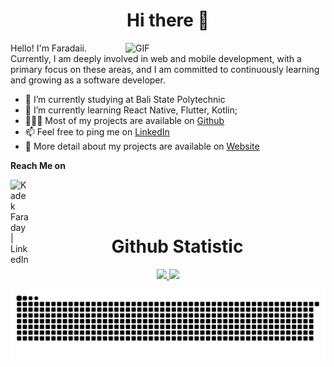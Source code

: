<h1 align="center">Hi there 👋</h1>

<img align="right" alt="GIF" src="https://github.com/Faradaii/Faradaii/assets/114233356/cb15e435-1430-491e-8a5c-45a516e473b2" width="320px"/>


Hello! I'm Faradaii. Currently, I am deeply involved in web and mobile development, with a primary focus on these areas, and I am committed to continuously learning and growing as a software developer.

- 🔭   I’m currently studying at Bali State Polytechnic
- 🌱   I’m currently learning React Native, Flutter, Kotlin;
- 👨🏻‍💻   Most of my projects are available on <a href="https://github.com/faradaii">Github</a>
- 📫   Feel free to ping me on <a href="https://linkedin.com/in/kadek-faraday" target="_blank"> LinkedIn </a>
- 🧭   More detail about my projects are available on <a href="https://faradaii.vercel.app">Website</a>

**Reach Me on**

<a href="https://linkedin.com/in/kadek-faraday" target="_blank"><img align="left" alt="Kadek Faraday | LinkedIn" width="30px" src="https://github.com/Faradaii/Faradaii/assets/114233356/193db9fe-0f22-4b42-8fc2-6ba31ef0dd59" /> </a>
<br />
<br />
<br/>
<h1 align="center">Github Statistic</h1>
<p align="center">
<a href="https://github.com/Faradaii">
   <img height="180em" src="https://github-readme-streak-stats.herokuapp.com/?user=Faradaii&theme=highcontrast&hide_border=false)"/>
   <img height="180em" src="https://github-readme-stats.vercel.app/api/top-langs/?username=Faradaii&layout=compact&theme=highcontrast"/>
</a>
</p>

![Snake animation](https://raw.githubusercontent.com/Faradaii/Faradaii/output/github-contribution-grid-snake.svg)
